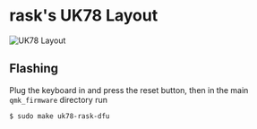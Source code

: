 # rask's UK78 Layout

![UK78 Layout](https://i.imgur.com/46trAbD.png)

## Flashing

Plug the keyboard in and press the reset button, then in the main
`qmk_firmware` directory run

    $ sudo make uk78-rask-dfu
